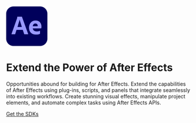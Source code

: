[//]: # (Based on https://github.com/AdobeDocs/express-add-ons-docs/blob/eds-migration-new/src/pages/guides/index.md?plain=1#L24-L30, https://stage--adp-devsite-stage--adobedocs.aem.page/express/add-ons/docs/guides/)
[//]: # (Other examples: https://github.com/AdobeDocs/express-add-ons-docs/blob/eds-migration-new/src/pages/guides/index.md?plain=1#L24-L30, https://stage--adp-devsite-stage--adobedocs.aem.page/express/embed-sdk/docs/guides/, https://stage--adp-devsite-stage--adobedocs.aem.page/github-actions-test/test/test-hr-0)

<HeroSimple slots="image, heading, text, buttons" background="linear-gradient(180deg, #c946eb, #6372f5)" variant="halfWidth" textColor="white" />

![After Effects Logo](../../../assets/ae_appicon_64.svg)

#  Extend the Power of After Effects

Opportunities abound for building for After Effects. Extend the capabilities of After Effects using plug-ins, scripts, and panels that integrate seamlessly into existing workflows. Create stunning visual effects, manipulate project elements, and automate complex tasks using After Effects APIs.

[Get the SDKs](https://developer.adobe.com/console/servicesandapis/ae)